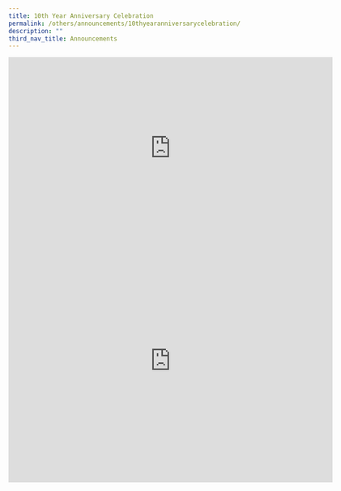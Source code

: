 ```yaml
---
title: 10th Year Anniversary Celebration
permalink: /others/announcements/10thyearanniversarycelebration/
description: ""
third_nav_title: Announcements
---
```

<iframe allowfullscreen="" allow="autoplay; fullscreen; picture-in-picture" frameborder="0" height="360" width="640" src="https://player.vimeo.com/video/824753387?h=e255d8978d"></iframe>


<iframe allowfullscreen="" allow="autoplay; fullscreen; picture-in-picture" frameborder="0" height="480" width="640" src="https://player.vimeo.com/video/825732086?h=6207a193ff"></iframe>


